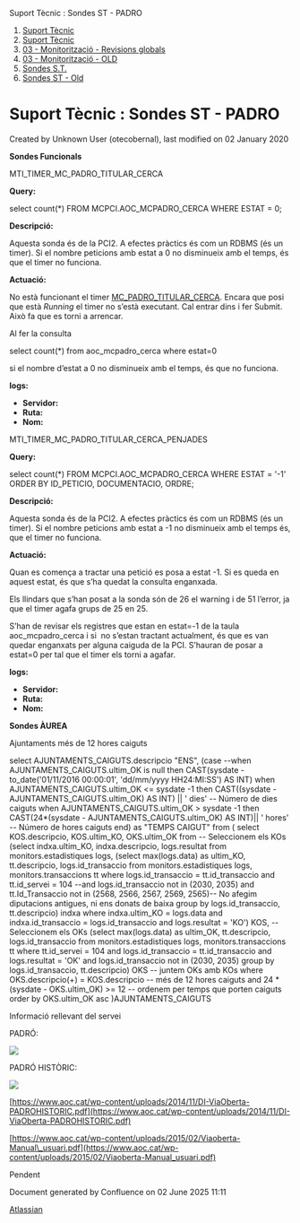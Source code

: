 Suport Tècnic : Sondes ST - PADRO  

1.  [Suport Tècnic](index.md)
2.  [Suport Tècnic](13893782.md)
3.  [03 - Monitorització - Revisions globals](26313327.md)
4.  [03 - Monitorització - OLD](128647245.md)
5.  [Sondes S.T.](Sondes-S.T._30869120.md)
6.  [Sondes ST - Old](Sondes-ST---Old_41522507.md)

Suport Tècnic : Sondes ST - PADRO
=================================

Created by Unknown User (otecobernal), last modified on 02 January 2020

**Sondes Funcionals**

MTI\_TIMER\_MC\_PADRO\_TITULAR\_CERCA

  

**Query:**

select count(\*) FROM MCPCI.AOC\_MCPADRO\_CERCA WHERE ESTAT = 0;

**Descripció:** 

Aquesta sonda és de la PCI2. A efectes pràctics és com un RDBMS (és un timer). Si el nombre peticions amb estat a 0 no disminueix amb el temps, és que el timer no funciona.

  

**Actuació:** 

No està funcionant el timer [MC\_PADRO\_TITULAR\_CERCA](http://10.120.1.20:8001/wliconsole/timergen?c=316&egname=MC_PADRO_TITULAR_CERCA "MC_PADRO_TITULAR_CERCA"). Encara que posi que està _Running_ el timer no s’està executant. Cal entrar dins i fer Submit. Això fa que es torni a arrencar.

Al fer la consulta

select count(\*) from aoc\_mcpadro\_cerca where estat=0

si el nombre d’estat a 0 no disminueix amb el temps, és que no funciona.

**logs:** 

*   **Servidor:**
*   **Ruta:**
*   **Nom:**  

MTI\_TIMER\_MC\_PADRO\_TITULAR\_CERCA\_PENJADES

  

**Query:**

select count(\*)
  FROM MCPCI.AOC\_MCPADRO\_CERCA
 WHERE ESTAT = '-1'
 ORDER BY ID\_PETICIO, DOCUMENTACIO, ORDRE;

**Descripció:** 

Aquesta sonda és de la PCI2. A efectes pràctics és com un RDBMS (és un timer). Si el nombre peticions amb estat a -1 no disminueix amb el temps és, que el timer no funciona.

  

**Actuació:** 

Quan es comença a tractar una petició es posa a estat -1. Si es queda en aquest estat, és que s’ha quedat la consulta enganxada.

Els llindars que s’han posat a la sonda són de 26 el warning i de 51 l’error, ja que el timer agafa grups de 25 en 25.

S’han de revisar els registres que estan en estat=-1 de la taula aoc\_mcpadro\_cerca i si  no s’estan tractant actualment, és que es van quedar enganxats per alguna caiguda de la PCI. S’hauran de posar a estat=0 per tal que el timer els torni a agafar.

  

**logs:** 

*   **Servidor:**
*   **Ruta:**
*   **Nom:**  

**Sondes ÀUREA**

Ajuntaments més de 12 hores caiguts

select AJUNTAMENTS\_CAIGUTS.descripcio "ENS",
       (case
         --when AJUNTAMENTS\_CAIGUTS.ultim\_OK is null then CAST(sysdate - to\_date('01/11/2016 00:00:01', 'dd/mm/yyyy HH24:MI:SS') AS INT)
         when AJUNTAMENTS\_CAIGUTS.ultim\_OK <= sysdate -1 then CAST((sysdate - AJUNTAMENTS\_CAIGUTS.ultim\_OK) AS INT) || ' dies' -- Número de dies caiguts
         when AJUNTAMENTS\_CAIGUTS.ultim\_OK > sysdate -1 then CAST(24\*(sysdate - AJUNTAMENTS\_CAIGUTS.ultim\_OK) AS INT)|| ' hores' -- Número de hores caiguts
       end) as "TEMPS CAIGUT"
        from
(
select KOS.descripcio, KOS.ultim\_KO, OKS.ultim\_OK
  from
  -- Seleccionem els KOs
  (select indxa.ultim\_KO, indxa.descripcio, logs.resultat
          from monitors.estadistiques logs,
               (select max(logs.data) as ultim\_KO,
                       tt.descripcio,
                       logs.id\_transaccio
                  from monitors.estadistiques logs, monitors.transaccions tt
                 where logs.id\_transaccio = tt.id\_transaccio
                   and tt.id\_servei = 104
                   --and logs.id\_transaccio not in (2030, 2035)
                   and tt.Id\_Transaccio not in (2568, 2566, 2567, 2569, 2565)-- No afegim diputacions antigues, ni ens donats de baixa
                 group by logs.id\_transaccio, tt.descripcio) indxa
         where indxa.ultim\_KO = logs.data
           and indxa.id\_transaccio = logs.id\_transaccio
           and logs.resultat = 'KO') KOS,
    -- Seleccionem els OKs
    (select max(logs.data) as ultim\_OK, tt.descripcio, logs.id\_transaccio
          from monitors.estadistiques logs, monitors.transaccions tt
         where tt.id\_servei = 104
           and logs.id\_transaccio = tt.id\_transaccio
           and logs.resultat = 'OK'
           and logs.id\_transaccio not in (2030, 2035)
         group by logs.id\_transaccio, tt.descripcio) OKS
  -- juntem OKs amb KOs
 where OKS.descripcio(+) = KOS.descripcio
 -- més de 12 hores caiguts
 and 24 \* (sysdate - OKS.ultim\_OK) >= 12
 -- ordenem per temps que porten caiguts
 order by OKS.ultim\_OK asc
)AJUNTAMENTS\_CAIGUTS

Informació rellevant del servei

PADRÓ:

![](plugins/servlet/confluence/placeholder/unknown-attachment)

  

PADRÓ HISTÒRIC:

![](plugins/servlet/confluence/placeholder/unknown-attachment)

[https://www.aoc.cat/wp-content/uploads/2014/11/DI-ViaOberta-PADROHISTORIC.pdf](https://www.aoc.cat/wp-content/uploads/2014/11/DI-ViaOberta-PADROHISTORIC.pdf)

[https://www.aoc.cat/wp-content/uploads/2015/02/Viaoberta-Manual\_usuari.pdf](https://www.aoc.cat/wp-content/uploads/2015/02/Viaoberta-Manual_usuari.pdf)

Pendent

  

Document generated by Confluence on 02 June 2025 11:11

[Atlassian](http://www.atlassian.com/)
